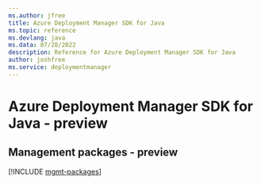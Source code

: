 ```yaml
---
ms.author: jfree
title: Azure Deployment Manager SDK for Java
ms.topic: reference
ms.devlang: java
ms.data: 07/28/2022
description: Reference for Azure Deployment Manager SDK for Java
author: joshfree
ms.service: deploymentmanager
---
```

# Azure Deployment Manager SDK for Java - preview

## Management packages - preview
[!INCLUDE [mgmt-packages](deployment-manager-mgmt-index.md)]
